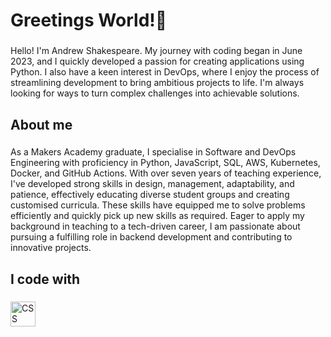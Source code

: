 <h1 align="left">Greetings World!👋</h1>

###

<p align="left">Hello! I'm Andrew Shakespeare. My journey with coding began in June 2023, and I quickly developed a passion for creating applications using Python. I also have a keen interest in DevOps, where I enjoy the process of streamlining development to bring ambitious projects to life. I'm always looking for ways to turn complex challenges into achievable solutions.</p>

###

<h2 align="left">About me</h2>

###

<p align="left">As a Makers Academy graduate, I specialise in Software and DevOps Engineering with proficiency in Python, JavaScript, SQL, AWS, Kubernetes, Docker, and GitHub Actions. With over seven years of teaching experience, I've developed strong skills in design, management, adaptability, and patience, effectively educating diverse student groups and creating customised curricula. These skills have equipped me to solve problems efficiently and quickly pick up new skills as required. Eager to apply my background in teaching to a tech-driven career, I am passionate about pursuing a fulfilling role in backend development and contributing to innovative projects.</p>

###

<h2 align="left">I code with</h2>

###

<div align="left">
  <img src="https://icongr.am/devicon/css3-original.svg?size=128&color=currentColor" alt="CSS" height="40" />
</div>

###

